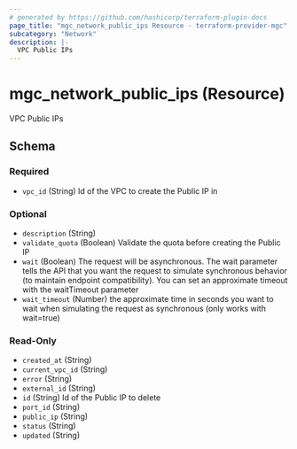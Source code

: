 ```yaml
---
# generated by https://github.com/hashicorp/terraform-plugin-docs
page_title: "mgc_network_public_ips Resource - terraform-provider-mgc"
subcategory: "Network"
description: |-
  VPC Public IPs
---
```


# mgc_network_public_ips (Resource)

VPC Public IPs



<!-- schema generated by tfplugindocs -->
## Schema

### Required

- `vpc_id` (String) Id of the VPC to create the Public IP in

### Optional

- `description` (String)
- `validate_quota` (Boolean) Validate the quota before creating the Public IP
- `wait` (Boolean) The request will be asynchronous. The wait parameter tells the API that you want the request to simulate synchronous behavior (to maintain endpoint compatibility). You can set an approximate timeout with the waitTimeout parameter
- `wait_timeout` (Number) the approximate time in seconds you want to wait when simulating the request as synchronous (only works with wait=true)

### Read-Only

- `created_at` (String)
- `current_vpc_id` (String)
- `error` (String)
- `external_id` (String)
- `id` (String) Id of the Public IP to delete
- `port_id` (String)
- `public_ip` (String)
- `status` (String)
- `updated` (String)
